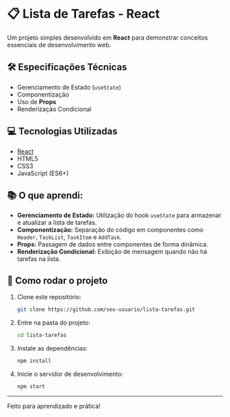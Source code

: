 # 📋 Lista de Tarefas - React

Um projeto simples desenvolvido em **React** para demonstrar conceitos essenciais de desenvolvimento web.

## 🛠 Especificações Técnicas 
- Gerenciamento de Estado (`useState`)
- Componentização
- Uso de **Props**
- Renderização Condicional

## 💻 Tecnologias Utilizadas
- [React](https://react.dev/)
- HTML5
- CSS3
- JavaScript (ES6+)

## 📚 O que aprendi:
- **Gerenciamento de Estado:** Utilização do hook `useState` para armazenar e atualizar a lista de tarefas.
- **Componentização:** Separação do código em componentes como `Header`, `TaskList`, `TaskItem` e `AddTask`.
- **Props:** Passagem de dados entre componentes de forma dinâmica.
- **Renderização Condicional:** Exibição de mensagem quando não há tarefas na lista.

## 🚀 Como rodar o projeto
1. Clone este repositório:
   ```bash
   git clone https://github.com/seu-usuario/lista-tarefas.git
   ```
2. Entre na pasta do projeto:
   ```bash
   cd lista-tarefas
   ```
3. Instale as dependências:
   ```bash
   npm install
   ```
4. Inicie o servidor de desenvolvimento:
   ```bash
   npm start
   ```

---
Feito para aprendizado e prática!
